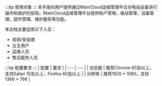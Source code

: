 :::tip 使用对象
:::
本手册向用户提供通过MatriCloud运维管理平台对电站设备进行操作和维护的指导。MatriCloud运维管理平台提供账户管理、电站管理、设备管理、固件管理、维护服务等功能。

本文档主要适用以下人员：
* 经销/安装商
* 业主用户
* 运维人员
* 售后服务人员

:::tip 配置要求
:::
|  配置   |   要求  |
| --- | --- |
|   浏览器  |   推荐Chrome 60及以上，支持Safari 10及以上，Firefox 60及以上  |
|   分辨率  |   推荐1920 \* 1080，支持1366 \* 768  |
